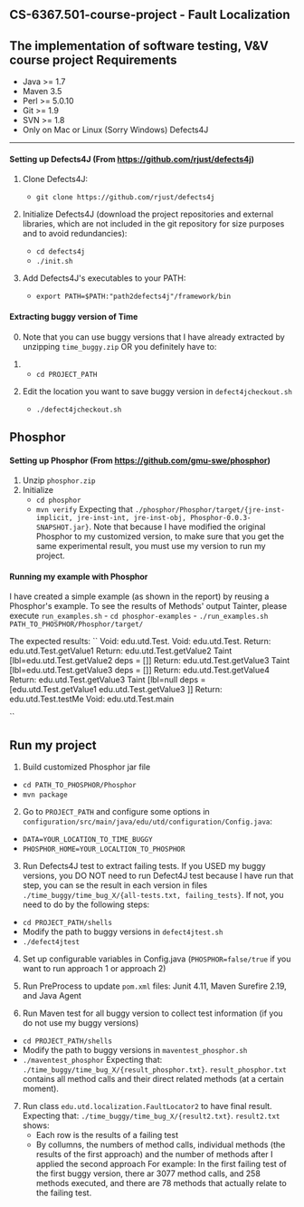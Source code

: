 CS-6367.501-course-project - Fault Localization
----------------
The implementation of software testing, V&amp;V course project
Requirements
----------------
 - Java >= 1.7
 - Maven 3.5
 - Perl >= 5.0.10
 - Git >= 1.9
 - SVN >= 1.8
 - Only on Mac or Linux (Sorry Windows)
Defects4J
----------------
#### Setting up Defects4J (From https://github.com/rjust/defects4j)
1. Clone Defects4J:
    - `git clone https://github.com/rjust/defects4j`

2. Initialize Defects4J (download the project repositories and external libraries, which are not included in the git repository for size purposes and to avoid redundancies):
    - `cd defects4j`
    - `./init.sh`

3. Add Defects4J's executables to your PATH:
    - `export PATH=$PATH:"path2defects4j"/framework/bin`
#### Extracting buggy version of Time
0. Note that you can use buggy versions that I have already extracted by unzipping `time_buggy.zip` OR you definitely have to: 
1. 
    - `cd PROJECT_PATH`
    
2. Edit the location you want to save buggy version in  `defect4jcheckout.sh`

    - `./defect4jcheckout.sh`
    
Phosphor 
----------------
#### Setting up Phosphor (From https://github.com/gmu-swe/phosphor)
1. Unzip `phosphor.zip`
2. Initialize 
    - `cd phosphor`
    - `mvn verify`
Expecting that `./phosphor/Phosphor/target/{jre-inst-implicit, jre-inst-int, jre-inst-obj, Phosphor-0.0.3-SNAPSHOT.jar}`.
Note that because I have modified the original Phosphor to my customized version, to make sure that you get the same experimental result, you must use my version to run my project.
#### Running my example with Phosphor
I have created a simple example (as shown in the report) by reusing a Phosphor's example. To see the results of Methods' output Tainter, please execute `run_examples.sh`
	- `cd phosphor-examples`
    - `./run_examples.sh PATH_TO_PHOSPHOR/Phosphor/target/`
    
The expected results:
``
Void: edu.utd.Test.<clinit>
Void: edu.utd.Test.<init>
Return: edu.utd.Test.getValue1
Return: edu.utd.Test.getValue2
Taint [lbl=edu.utd.Test.getValue2  deps = []]
Return: edu.utd.Test.getValue3
Taint [lbl=edu.utd.Test.getValue3  deps = []]
Return: edu.utd.Test.getValue4
Return: edu.utd.Test.getValue3
Taint [lbl=null  deps = [edu.utd.Test.getValue1 edu.utd.Test.getValue3 ]]
Return: edu.utd.Test.testMe
Void: edu.utd.Test.main

``

Run my project
----------------

1. Build customized Phosphor jar file
  - `cd PATH_TO_PHOSPHOR/Phosphor`
  - `mvn package`
  
2. Go to `PROJECT_PATH` and configure some options in `configuration/src/main/java/edu/utd/configuration/Config.java`:
  - `DATA=YOUR_LOCATION_TO_TIME_BUGGY`
  - `PHOSPHOR_HOME=YOUR_LOCALTION_TO_PHOSPHOR`

3. Run Defects4J test to extract failing tests. If you USED my buggy versions, you DO NOT need to run Defect4J test because I have run that step, you can se the result in each version in files `./time_buggy/time_bug_X/{all-tests.txt, failing_tests}`. If not, you need to do by the following steps:

 - `cd PROJECT_PATH/shells`
 - Modify the path to buggy versions in `defect4jtest.sh`
 - `./defect4jtest`
 
4. Set up configurable variables in Config.java (`PHOSPHOR=false/true` if you want to run approach 1 or approach 2)

5. Run PreProcess to update `pom.xml` files: Junit 4.11, Maven Surefire 2.19, and Java Agent

6. Run Maven test for all buggy version to collect test information (if you do not use my buggy versions)
  - `cd PROJECT_PATH/shells`
  - Modify the path to buggy versions in `maventest_phosphor.sh`
  - `./maventest_phosphor`
Expecting that: `./time_buggy/time_bug_X/{result_phosphor.txt}`. `result_phosphor.txt` contains all method calls and their direct related methods (at a certain moment).

7. Run class `edu.utd.localization.FaultLocator2` to have final result. Expecting that: `./time_buggy/time_bug_X/{result2.txt}`. `result2.txt` shows:
	 - Each row is the results of a failing test
	 - By collumns, the numbers of method calls, individual methods (the results of the first approach) and the number of methods after I applied the second approach
	 For example: In the first failing test of the first buggy version, there ar 3077 method calls, and 258 methods executed, and there are 78 methods that actually relate to the failing test.



